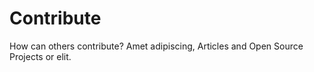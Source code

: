 # Contribute

How can others contribute? Amet adipiscing, Articles and Open Source Projects or elit.